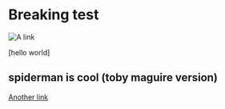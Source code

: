 # Breaking test

![A link](https://github.com/Cubified)

[hello world]

## spiderman is cool (toby maguire version)

[Another link](https:/https://ucsd-cse15l-w22.github.io/week/week3)
